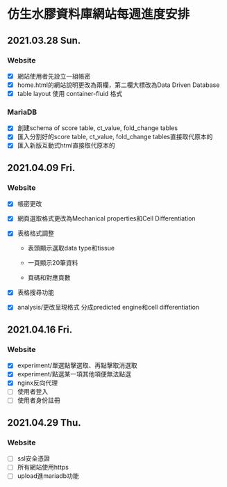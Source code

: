 # 仿生水膠資料庫網站每週進度安排
## 2021.03.28 Sun.
### Website
- [x] 網站使用者先設立一組帳密
- [x] home.html的網站說明更改為兩欄，第二欄大標改為Data Driven Database
- [x] table layout 使用 container-fluid 格式
### MariaDB
- [x] 創建schema of score table, ct_value, fold_change tables
- [x] 匯入分割好的score table, ct_value, fold_change tables直接取代原本的
- [x] 匯入新版互動式html直接取代原本的

## 2021.04.09 Fri.

### Website

- [x] 帳密更改

- [x] 網頁選取格式更改為Mechanical properties和Cell Differentiation

- [x] 表格格式調整

  - 表頭顯示選取data type和tissue

  - 一頁顯示20筆資料
  - 頁碼和對應頁數

- [x] 表格搜尋功能

- [x] analysis/更改呈現格式
  分成predicted engine和cell differentiation

## 2021.04.16 Fri.

### Website

- [x] experiment/單選點擊選取、再點擊取消選取
- [x] experiment/點選某一項其他項便無法點選
- [x] nginx反向代理
- [ ] 使用者登入
- [ ] 使用者身份註冊

## 2021.04.29 Thu.

### Website

- [ ] ssl安全憑證
- [ ] 所有網站使用https
- [ ] upload進mariadb功能